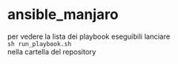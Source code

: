 # ansible_manjaro
per vedere la lista dei playbook eseguibili lanciare  
 ``` sh run_playbook.sh ```  
nella cartella del repository  
